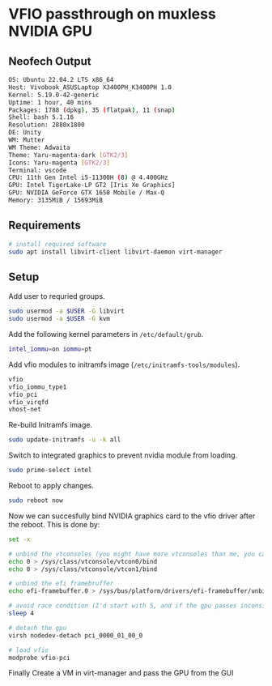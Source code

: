 # VFIO passthrough on muxless NVIDIA GPU

## Neofech Output
```bash
OS: Ubuntu 22.04.2 LTS x86_64 
Host: Vivobook_ASUSLaptop X3400PH_K3400PH 1.0 
Kernel: 5.19.0-42-generic 
Uptime: 1 hour, 40 mins 
Packages: 1788 (dpkg), 35 (flatpak), 11 (snap) 
Shell: bash 5.1.16 
Resolution: 2880x1800 
DE: Unity 
WM: Mutter 
WM Theme: Adwaita 
Theme: Yaru-magenta-dark [GTK2/3] 
Icons: Yaru-magenta [GTK2/3] 
Terminal: vscode 
CPU: 11th Gen Intel i5-11300H (8) @ 4.400GHz 
GPU: Intel TigerLake-LP GT2 [Iris Xe Graphics] 
GPU: NVIDIA GeForce GTX 1650 Mobile / Max-Q 
Memory: 3135MiB / 15693MiB 
```
## Requirements
```bash
# install required software
sudo apt install libvirt-client libvirt-daemon virt-manager
```
## Setup
Add user to requried groups.
```bash
sudo usermod -a $USER -G libvirt
sudo usermod -a $USER -G kvm
```
Add the following kernel parameters in `/etc/default/grub`.
```bash
intel_iommu=on iommu=pt
```
Add vfio modules to initramfs image (`/etc/initramfs-tools/modules`).
```bash
vfio
vfio_iommu_type1
vfio_pci
vfio_virqfd
vhost-net
```
Re-build Initramfs image.
```bash
sudo update-initramfs -u -k all
```

Switch to integrated graphics to prevent nvidia module from loading.
```bash
sudo prime-select intel
```
Reboot to apply changes.
```bash
sudo reboot now
```
Now we can succesfully bind NVIDIA graphics card to the vfio driver after the reboot. This is done by:
```bash
set -x

# unbind the vtconsoles (you might have more vtconsoles than me, you can check by running: dir /sys/class/vtconsole
echo 0 > /sys/class/vtconsole/vtcon0/bind
echo 0 > /sys/class/vtconsole/vtcon1/bind

# unbind the efi framebruffer
echo efi-framebuffer.0 > /sys/bus/platform/drivers/efi-framebuffer/unbind

# avoid race condition (I'd start with 5, and if the gpu passes inconsistently, change this value to be higher)
sleep 4

# detach the gpu
virsh nodedev-detach pci_0000_01_00_0

# load vfio
modprobe vfio-pci
```

Finally Create a VM in virt-manager and pass the GPU from the GUI